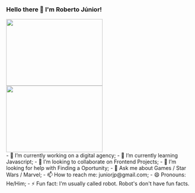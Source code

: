 ### Hello there 👋 I'm Roberto Júnior!
<div>
  <a href="https://github.com/roberto-juniorjp">
  <img width="260em" height="180em" src="https://github-readme-stats.vercel.app/api?username=anuraghazra&show_icons=true&theme=dracula"/>
  <img width="260em" height="180em" src="https://github-readme-stats.vercel.app/api/top-langs/?username=roberto-juniorjp&layout=compact&theme=dracula"/>
  </a>
</div>
- 🔭 I’m currently working on a digital agency;
- 🌱 I’m currently learning Javascript;
- 👯 I’m looking to collaborate on Frontend Projects;
- 🤔 I’m looking for help with Finding a Oportunity;
- 💬 Ask me about Games / Star Wars / Marvel;
- 📫 How to reach me: juniorjp@gmail.com;
- 😄 Pronouns: He/Him;
- ⚡ Fun fact: I'm usually called robot. Robot's don't have fun facts.
